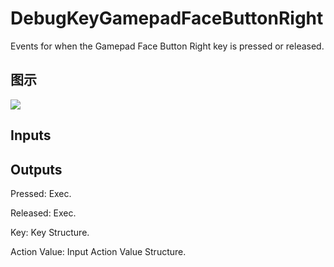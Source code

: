 # DebugKeyGamepadFaceButtonRight

Events for when the Gamepad Face Button Right key is pressed or released.

## 图示

![]($-20221218-19174399.png)

## Inputs

## Outputs

Pressed: Exec.

Released: Exec.

Key: Key Structure.

Action Value: Input Action Value Structure.

